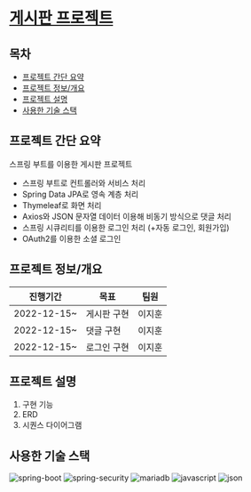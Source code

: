 # [게시판 프로젝트](http://github.com/ji-hoooon/BootProject)

## 목차
* [프로젝트 간단 요약](#프로젝트-간단-요약)<br>
* [프로젝트 정보/개요](#프로젝트-정보개요)<br>
* [프로젝트 설명](#프로젝트-설명)<br>
* [사용한 기술 스택](#사용한-기술-스택)<br>

## 프로젝트 간단 요약
스프링 부트를 이용한 게시판 프로젝트
* 스프링 부트로 컨트롤러와 서비스 처리
* Spring Data JPA로 영속 계층 처리
* Thymeleaf로 화면 처리
* Axios와 JSON 문자열 데이터 이용해 비동기 방식으로 댓글 처리
* 스프링 시큐리티를 이용한 로그인 처리 (+자동 로그인, 회원가입)
* OAuth2를 이용한 소셜 로그인

## 프로젝트 정보/개요
|진행기간|목표|팀원|
|------|---|---|
|2022-12-15~ | 게시판 구현 |이지훈|
|2022-12-15~ | 댓글 구현 |이지훈|
|2022-12-15~ | 로그인 구현 |이지훈|
## 프로젝트 설명
1. 구현 기능
2. ERD
3. 시퀀스 다이어그램

## 사용한 기술 스택
![spring-boot](https://img.shields.io/badge/Spring_Boot-F2F4F9?style=for-the-badge&logo=spring-boot)
![spring-security](https://img.shields.io/badge/Spring_Security-6DB33F?style=for-the-badge&logo=Spring-Security&logoColor=white)
![mariadb](https://img.shields.io/badge/MariaDB-003545?style=for-the-badge&logo=mariadb&logoColor=white)
![javascript](https://img.shields.io/badge/JavaScript-323330?style=for-the-badge&logo=javascript&logoColor=F7DF1E)
![json](https://img.shields.io/badge/json-5E5C5C?style=for-the-badge&logo=json&logoColor=white)
